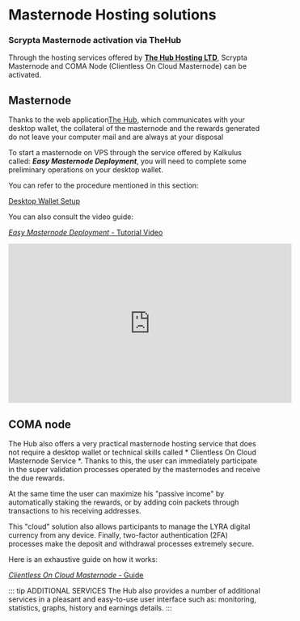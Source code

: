 # Masternode Hosting solutions

### Scrypta Masternode activation via TheHub

Through the hosting services offered by [**The Hub Hosting LTD**](https://thehub.host/), Scrypta Masternode and COMA Node (Clientless On Cloud Masternode) can be activated.

## Masternode
Thanks to the web application[The Hub](https://thehub.host/), which communicates with your desktop wallet, the collateral of the masternode and the rewards generated do not leave your computer mail and are always at your disposal

To start a masternode on VPS through the service offered by Kalkulus called: ***Easy Masternode Deployment***, you will need to complete some preliminary operations on your desktop wallet.

You can refer to the procedure mentioned in this section:

[Desktop Wallet Setup](../masternode-setup/manual-installation.md)

You can also consult the video guide:

[*Easy Masternode Deployment* - Tutorial Video](https://www.youtube.com/watch?v=lgmMEgmKUs4&feature=youtu.be)

<iframe width="560" height="315" src="https://www.youtube.com/embed/lgmMEgmKUs4" frameborder="0" allow="accelerometer; autoplay; encrypted-media; gyroscope; picture-in-picture" allowfullscreen></iframe>

## COMA node

The Hub also offers a very practical masternode hosting service that does not require a desktop wallet or technical skills called * Clientless On Cloud Masternode Service *. Thanks to this, the user can immediately participate in the super validation processes operated by the masternodes and receive the due rewards.

At the same time the user can maximize his "passive income" by automatically staking the rewards, or by adding coin packets through transactions to his receiving addresses.

This "cloud" solution also allows participants to manage the LYRA digital currency from any device. Finally, two-factor authentication (2FA) processes make the deposit and withdrawal processes extremely secure.

Here is an exhaustive guide on how it works:

[*Clientless On Cloud Masternode* - Guide](https://medium.com/@kalkulus_team/thehub-introduce-clientless-masternodes-overview-and-guide-to-comanodes-c25a6f6c3a9e)

::: tip ADDITIONAL SERVICES
The Hub also provides a number of additional services in a pleasant and easy-to-use user interface such as: monitoring, statistics, graphs, history and earnings details.
:::